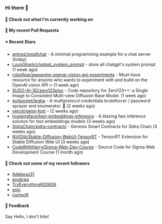 ### Hi there 👋

#### 👷 Check out what I'm currently working on

#### 🔨 My recent Pull Requests


#### ⭐ Recent Stars

- [antirez/smallchat](https://github.com/antirez/smallchat) - A minimal programming example for a chat server (today)
- [LouisShark/chatgpt_system_prompt](https://github.com/LouisShark/chatgpt_system_prompt) - store all chatgpt&#39;s system prompt (1 week ago)
- [roboflow/awesome-openai-vision-api-experiments](https://github.com/roboflow/awesome-openai-vision-api-experiments) - Must-have resource for anyone who wants to experiment with and build on the OpenAI vision API 🔥 (1 week ago)
- [SUDO-AI-3D/zero123plus](https://github.com/SUDO-AI-3D/zero123plus) - Code repository for Zero123&#43;&#43;: a Single Image to Consistent Multi-view Diffusion Base Model. (1 week ago)
- [evilsocket/legba](https://github.com/evilsocket/legba) - A multiprotocol credentials bruteforcer / password sprayer and enumerator.  🥷 (2 weeks ago)
- [vercel/geist-font](https://github.com/vercel/geist-font) -  (2 weeks ago)
- [huggingface/text-embeddings-inference](https://github.com/huggingface/text-embeddings-inference) - A blazing fast inference solution for text embeddings models (3 weeks ago)
- [SidraChain/sidra-contracts](https://github.com/SidraChain/sidra-contracts) - Genesis Smart Contracts for Sidra Chain (3 weeks ago)
- [NVIDIA/Stable-Diffusion-WebUI-TensorRT](https://github.com/NVIDIA/Stable-Diffusion-WebUI-TensorRT) - TensorRT Extension for Stable Diffusion Web UI (3 weeks ago)
- [CodeWithHarry/Sigma-Web-Dev-Course](https://github.com/CodeWithHarry/Sigma-Web-Dev-Course) - Source Code for Sigma Web Development Course (1 month ago)

#### 👯 Check out some of my recent followers

- [Adeboss31](https://github.com/Adeboss31)
- [anubrag](https://github.com/anubrag)
- [TryEverything920609](https://github.com/TryEverything920609)
- [esin](https://github.com/esin)
- [cumsoft](https://github.com/cumsoft)

#### 💬 Feedback

Say Hello, I don't bite!